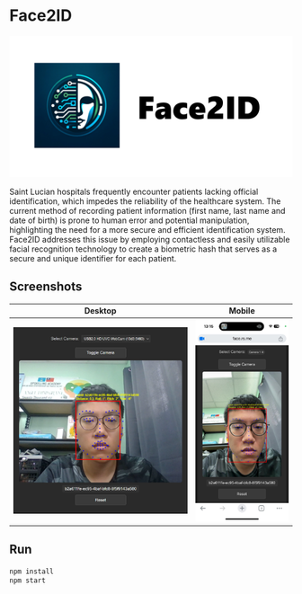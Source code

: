 # Face2ID

![](images/social.png)

Saint Lucian hospitals frequently encounter patients lacking official identification, which impedes the reliability of the healthcare system. The current method of recording patient information (first name, last name and date of birth) is prone to human error and potential manipulation, highlighting the need for a more secure and efficient identification system. Face2ID addresses this issue by employing contactless and easily utilizable facial recognition technology to create a biometric hash that serves as a secure and unique identifier for each patient.

## Screenshots

| Desktop                 | Mobile                 |
| ----------------------- | ---------------------- |
| ![](images/desktop.png) | ![](images/mobile.jpg) |

## Run

```
npm install
npm start
```
